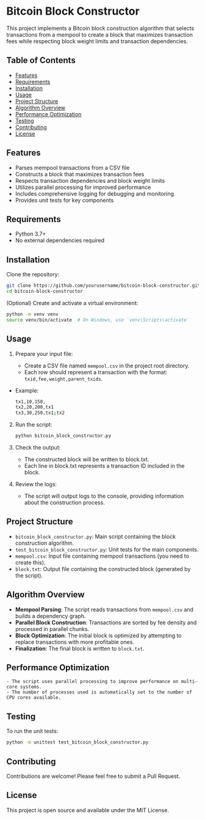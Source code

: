# Bitcoin Block Constructor

This project implements a Bitcoin block construction algorithm that selects transactions from a mempool to create a block that maximizes transaction fees while respecting block weight limits and transaction dependencies.

## Table of Contents

- [Features](#features)
- [Requirements](#requirements)
- [Installation](#installation)
- [Usage](#usage)
- [Project Structure](#project-structure)
- [Algorithm Overview](#algorithm-overview)
- [Performance Optimization](#performance-optimization)
- [Testing](#testing)
- [Contributing](#contributing)
- [License](#license)

## Features

- Parses mempool transactions from a CSV file
- Constructs a block that maximizes transaction fees
- Respects transaction dependencies and block weight limits
- Utilizes parallel processing for improved performance
- Includes comprehensive logging for debugging and monitoring
- Provides unit tests for key components

## Requirements

- Python 3.7+
- No external dependencies required

## Installation

Clone the repository:

```bash
git clone https://github.com/yourusername/bitcoin-block-constructor.git
cd bitcoin-block-constructor
```

(Optional) Create and activate a virtual environment:

```bash
python -m venv venv
source venv/bin/activate  # On Windows, use `venv\Scripts\activate`
```

## Usage

1. Prepare your input file:

   - Create a CSV file named `mempool.csv` in the project root directory.
   - Each row should represent a transaction with the format:
     `txid,fee,weight,parent_txids`.

- Example:

  ```bash
  tx1,10,150,
  tx2,20,200,tx1
  tx3,30,250,tx1;tx2
  ```

2. Run the script:

   ```bash
   python bitcoin_block_constructor.py
   ```

3. Check the output:

   - The constructed block will be written to block.txt.
   - Each line in block.txt represents a transaction ID included in the block.

4. Review the logs:

   - The script will output logs to the console, providing information about the construction process.

## Project Structure

- `bitcoin_block_constructor.py`: Main script containing the block construction algorithm.
- `test_bitcoin_block_constructor.py`: Unit tests for the main components.
- `mempool.csv`: Input file containing mempool transactions (you need to create this).
- `block.txt`: Output file containing the constructed block (generated by the script).

## Algorithm Overview

- **Mempool Parsing**: The script reads transactions from `mempool.csv` and builds a dependency graph.
- **Parallel Block Construction**: Transactions are sorted by fee density and processed in parallel chunks.
- **Block Optimization**: The initial block is optimized by attempting to replace transactions with more profitable ones.
- **Finalization**: The final block is written to `block.txt`.

## Performance Optimization

    - The script uses parallel processing to improve performance on multi-core systems.
    - The number of processes used is automatically set to the number of CPU cores available.

## Testing

To run the unit tests:

```bash
python -m unittest test_bitcoin_block_constructor.py
```

## Contributing

Contributions are welcome! Please feel free to submit a Pull Request.

## License

This project is open source and available under the MIT License.
